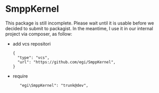 # SmppKernel

This package is still incomplete. Please wait until it is usable before we decided to submit to packagist.
In the meantime, I use it in our internal project via composer, as follow:

- add vcs repositori

  ```
  {
    "type": "vcs",
    "url": "https://github.com/egi/SmppKernel",
  }
  ```

- require

  ```
     "egi\SmppKernel": "trunk@dev",
  ```
